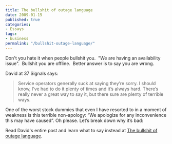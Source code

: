 ```yaml
---
title: The bullshit of outage language
date: 2009-01-15
published: true
categories:
- Essays
tags:
- business
permalink: "/bullshit-outage-language/"
---
```

Don't you hate it when people bullshit you.  "We are having an availability issue".  Bullshit you are offline.  Better answer is to say you are wrong.

David at 37 Signals says:
>Service operators generally suck at saying they’re sorry. I should know, I’ve had to do it plenty of times and it’s always hard. There’s really never a great way to say it, but there sure are plenty of terrible ways.

One of the worst stock dummies that even I have resorted to in a moment of weakness is this terrible non-apology: “We apologize for any inconvenience this may have caused”. Oh please. Let’s break down why it’s bad:

Read David's entire post and learn what to say instead at [The bullshit of outage language](http://www.37signals.com/svn/posts/1528-the-bullshit-of-outage-language).
